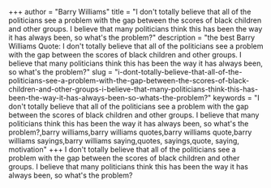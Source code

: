 +++
author = "Barry Williams"
title = "I don't totally believe that all of the politicians see a problem with the gap between the scores of black children and other groups. I believe that many politicians think this has been the way it has always been, so what's the problem?"
description = "the best Barry Williams Quote: I don't totally believe that all of the politicians see a problem with the gap between the scores of black children and other groups. I believe that many politicians think this has been the way it has always been, so what's the problem?"
slug = "i-dont-totally-believe-that-all-of-the-politicians-see-a-problem-with-the-gap-between-the-scores-of-black-children-and-other-groups-i-believe-that-many-politicians-think-this-has-been-the-way-it-has-always-been-so-whats-the-problem?"
keywords = "I don't totally believe that all of the politicians see a problem with the gap between the scores of black children and other groups. I believe that many politicians think this has been the way it has always been, so what's the problem?,barry williams,barry williams quotes,barry williams quote,barry williams sayings,barry williams saying,quotes, sayings,quote, saying, motivation"
+++
I don't totally believe that all of the politicians see a problem with the gap between the scores of black children and other groups. I believe that many politicians think this has been the way it has always been, so what's the problem?
